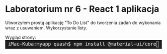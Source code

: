 # Laboratorium nr 6 -  React 1 aplikacja

Utworzyłem prostą aplikację "To Do List" do tworzenia zadań do wykonania wraz z usuwaniem.
Wykorzystanie listy.

Wygląd strony:
![](img/1.png)


